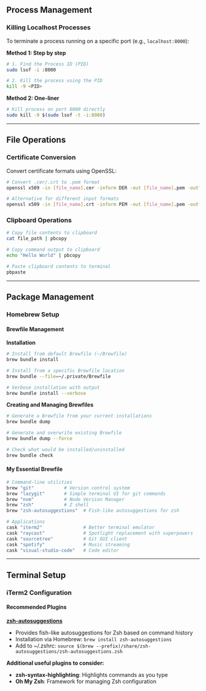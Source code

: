 ## Process Management

### Killing Localhost Processes

To terminate a process running on a specific port (e.g., `localhost:8000`):

**Method 1: Step by step**

```bash
# 1. Find the Process ID (PID)
sudo lsof -i :8000

# 2. Kill the process using the PID
kill -9 <PID>
```

**Method 2: One-liner**

```bash
# Kill process on port 8000 directly
sudo kill -9 $(sudo lsof -t -i:8000)
```

---

## File Operations

### Certificate Conversion

Convert certificate formats using OpenSSL:

```bash
# Convert .cer/.crt to .pem format
openssl x509 -in [file_name].cer -inform DER -out [file_name].pem -outform PEM

# Alternative for different input formats
openssl x509 -in [file_name].crt -inform PEM -out [file_name].pem -outform PEM
```

### Clipboard Operations

```bash
# Copy file contents to clipboard
cat file_path | pbcopy

# Copy command output to clipboard
echo "Hello World" | pbcopy

# Paste clipboard contents to terminal
pbpaste
```

---

## Package Management

### Homebrew Setup

#### Brewfile Management

**Installation**

```bash
# Install from default Brewfile (~/Brewfile)
brew bundle install

# Install from a specific Brewfile location
brew bundle --file=~/.private/Brewfile

# Verbose installation with output
brew bundle install --verbose
```

**Creating and Managing Brewfiles**

```bash
# Generate a Brewfile from your current installations
brew bundle dump

# Generate and overwrite existing Brewfile
brew bundle dump --force

# Check what would be installed/uninstalled
brew bundle check
```

#### My Essential Brewfile

```ruby
# Command-line utilities
brew "git"           # Version control system
brew "lazygit"       # Simple terminal UI for git commands
brew "nvm"           # Node Version Manager
brew "zsh"           # Z shell
brew "zsh-autosuggestions"  # Fish-like autosuggestions for zsh

# Applications
cask "iterm2"               # Better terminal emulator
cask "raycast"              # Spotlight replacement with superpowers
cask "sourcetree"           # Git GUI client
cask "spotify"              # Music streaming
cask "visual-studio-code"   # Code editor
```

---

## Terminal Setup

### iTerm2 Configuration

#### Recommended Plugins

**[zsh-autosuggestions](https://github.com/zsh-users/zsh-autosuggestions)**

- Provides fish-like autosuggestions for Zsh based on command history
- Installation via Homebrew: `brew install zsh-autosuggestions`
- Add to ~/.zshrc: `source $(brew --prefix)/share/zsh-autosuggestions/zsh-autosuggestions.zsh`

**Additional useful plugins to consider:**

- **zsh-syntax-highlighting**: Highlights commands as you type
- **Oh My Zsh**: Framework for managing Zsh configuration